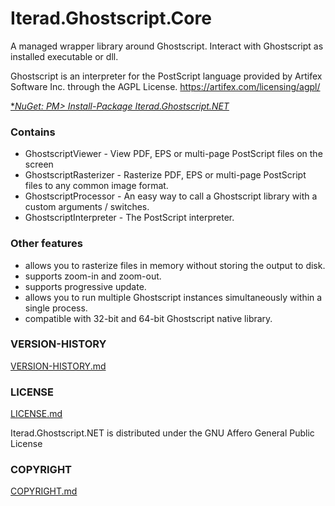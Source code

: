 # Iterad.Ghostscript.Core
A managed wrapper library around Ghostscript. Interact with Ghostscript as installed executable or dll. 

Ghostscript is an interpreter for the PostScript language provided by Artifex Software Inc. through the AGPL License. https://artifex.com/licensing/agpl/ 

[**NuGet: PM> Install-Package Iterad.Ghostscript.NET*](www.google.com)

### Contains
 * GhostscriptViewer - View PDF, EPS or multi-page PostScript files on the screen
 * GhostscriptRasterizer - Rasterize PDF, EPS or multi-page PostScript files to any common image format.
 * GhostscriptProcessor - An easy way to call a Ghostscript library with a custom arguments / switches.
 * GhostscriptInterpreter - The PostScript interpreter.

### Other features
 * allows you to rasterize files in memory without storing the output to disk.
 * supports zoom-in and zoom-out.
 * supports progressive update.
 * allows you to run multiple Ghostscript instances simultaneously within a single process.
 * compatible with 32-bit and 64-bit Ghostscript native library.

### VERSION-HISTORY
[VERSION-HISTORY.md](https://github.com/Iterad-Science/Iterad.Ghostscript.NET/blob/86001de0c21fbac1d9f25c4cb2998009b4c19123/LICENSE.md)
 
### LICENSE
[LICENSE.md](https://github.com/Iterad-Science/Iterad.Ghostscript.NET/blob/86001de0c21fbac1d9f25c4cb2998009b4c19123/LICENSE.md)

Iterad.Ghostscript.NET is distributed under the GNU Affero General Public License

### COPYRIGHT
[COPYRIGHT.md](https://github.com/Iterad-Science/Iterad.Ghostscript.NET/blob/86001de0c21fbac1d9f25c4cb2998009b4c19123/COPYRIGHT.md)
